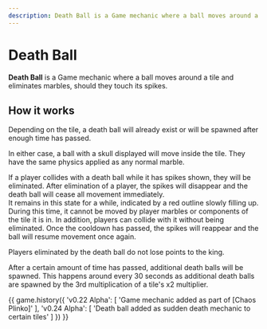 ```yaml
---
description: Death Ball is a Game mechanic where a ball moves around a tile and eliminates marbles, should they touch its spikes.
---
```


# Death Ball

**Death Ball** is a Game mechanic where a ball moves around a tile and eliminates marbles, should they touch its spikes.

## How it works

Depending on the tile, a death ball will already exist or will be spawned after enough time has passed.

In either case, a ball with a skull displayed will move inside the tile. They have the same physics applied as any normal marble.

If a player collides with a death ball while it has spikes shown, they will be eliminated. After elimination of a player, the spikes will disappear and the death ball will cease all movement immediately.  
It remains in this state for a while, indicated by a red outline slowly filling up. During this time, it cannot be moved by player marbles or components of the tile it is in. In addition, players can collide with it without being eliminated. Once the cooldown has passed, the spikes will reappear and the ball will resume movement once again.

Players eliminated by the death ball do not lose points to the king.

After a certain amount of time has passed, additional death balls will be spawned. This happens around every 30 seconds as additional death balls are spawned by the 3rd multiplication of a tile's x2 multiplier.

{{ game.history({
    'v0.22 Alpha': [
        'Game mechanic added as part of [Chaos Plinko]'
    ],
    'v0.24 Alpha': [
        'Death ball added as sudden death mechanic to certain tiles'
    ]
}) }}